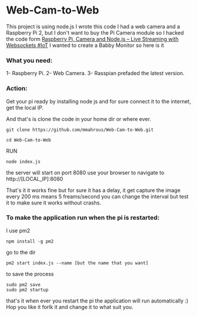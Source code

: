 # Web-Cam-to-Web
This project is using node.js 
I wrote this code I had a web camera and a Raspberry Pi 2, but I don't want to buy the Pi Camera module so I hacked the code form [Raspberry Pi, Camera and Node.js – Live Streaming with Websockets #IoT](http://thejackalofjavascript.com/rpi-live-streaming/) I wanted to create a Babby Monitor so here is it
### What you need:
1- Raspberry Pi.
2- Web Camera.
3- Rasspian prefaded the latest version.

### Action:
Get your pi ready by installing node js and for sure connect it to the internet, get the local IP.

And that's is clone the code in your home dir or where ever.
```
git clone https://github.com/mmahrous/Web-Cam-to-Web.git
```
```
cd Web-Cam-to-Web
```
RUN
```
node index.js
```
the server will start on port 8080
use your browser to navigate to http://[LOCAL_IP]:8080

That's it it works fine but for sure it has a delay, it get capture the image every 200 ms means 5 freams/second you can change the interval but test it to make sure it works without crashs. 

### To make the application run when the pi is restarted: 
I use pm2
```
npm install -g pm2
```
go to the dir
```
pm2 start index.js --name [but the name that you want]
```
to save the process
```
sudo pm2 save
sudo pm2 startup
```
that's it when ever you restart the pi the application will run automatically :)
Hop you like it forlk it and change it to what suit you.

